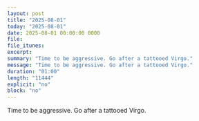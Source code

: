 ```yaml
---
layout: post
title: "2025-08-01"
today: "2025-08-01"
date: 2025-08-01 00:00:00 0000
file:
file_itunes:
excerpt:
summary: "Time to be aggressive. Go after a tattooed Virgo."
message: "Time to be aggressive. Go after a tattooed Virgo."
duration: "01:00"
length: "11444"
explicit: "no"
block: "no"
---
```

Time to be aggressive. Go after a tattooed Virgo.

